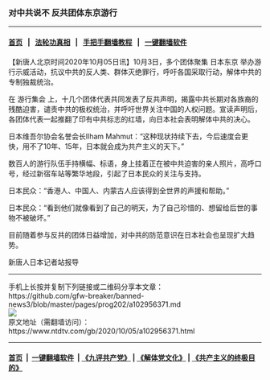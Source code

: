 ### 对中共说不 反共团体东京游行
------------------------

#### [首页](https://github.com/gfw-breaker/banned-news3/blob/master/README.md) &nbsp;&nbsp;|&nbsp;&nbsp; [法轮功真相](https://github.com/begood0513/basic/blob/master/README.md)  &nbsp;&nbsp;|&nbsp;&nbsp; [手把手翻墙教程](https://github.com/gfw-breaker/guides/wiki)  &nbsp;&nbsp;|&nbsp;&nbsp; [一键翻墙软件](https://github.com/gfw-breaker/nogfw/blob/master/README.md)  



<div><div class="post_content" itemprop="articleBody">
 <p>
  【新唐人北京时间2020年10月05日讯】10月3日，多个团体聚集
  <ok href="https://www.ntdtv.com/gb/日本东京.htm">
   日本东京
  </ok>
  举办游行示威活动，抗议中共的反人类、群体灭绝罪行，呼吁各国采取行动，解体中共的专制独裁统治。
 </p>
 <p>
  在
  <ok href="https://www.ntdtv.com/gb/游行集会.htm">
   游行集会
  </ok>
  上，十几个团体代表共同发表了反共声明，揭露中共长期对各族裔的残酷迫害，谴责中共的极权统治，并呼吁世界关注中国的人权问题。宣读声明后，各团体代表一起推翻了印有中共标志的红墙，向日本社会表明解体中共的决心。
 </p>
 <p>
  日本维吾尔协会名誉会长Ilham Mahmut：“这种现状持续下去，今后速度会更快，用不了10年、15年，日本就会成为共产主义的天下。”
 </p>
 <p>
  数百人的游行队伍手持横幅、标语，身上挂着正在被中共迫害的亲人照片，高呼口号，经过新宿车站等繁华地段，引起了日本民众的关注与支持。
 </p>
 <p>
  日本民众：“香港人、中国人、内蒙古人应该得到全世界的声援和帮助。”
 </p>
 <p>
  日本民众：“看到他们就像看到了自己的明天，为了自己珍惜的、想留给后世的事物不被破坏。”
 </p>
 <p>
  目前随着参与反共的团体日益增加，对中共的防范意识在日本社会也呈现扩大趋势。
 </p>
 <p>
  新唐人日本记者站报导
 </p>
 <div class="single_ad">
 </div>
</div>
</div>
<hr/>
手机上长按并复制下列链接或二维码分享本文章：<br/>
https://github.com/gfw-breaker/banned-news3/blob/master/pages/prog202/a102956371.md <br/>
<a href='https://github.com/gfw-breaker/banned-news3/blob/master/pages/prog202/a102956371.md'><img src='https://github.com/gfw-breaker/banned-news3/blob/master/pages/prog202/a102956371.md.png'/></a> <br/>
原文地址（需翻墙访问）：https://www.ntdtv.com/gb/2020/10/05/a102956371.html


------------------------
#### [首页](https://github.com/gfw-breaker/banned-news3/blob/master/README.md) &nbsp;|&nbsp; [一键翻墙软件](https://github.com/gfw-breaker/nogfw/blob/master/README.md) &nbsp;| [《九评共产党》](https://github.com/gfw-breaker/9ping.md/blob/master/README.md#九评之一评共产党是什么) | [《解体党文化》](https://github.com/gfw-breaker/jtdwh.md/blob/master/README.md) | [《共产主义的终极目的》](https://github.com/gfw-breaker/gczydzjmd.md/blob/master/README.md)


<img src='http://gfw-breaker.win/banned-news3/pages/prog202/a102956371.md' width='0px' height='0px'/>